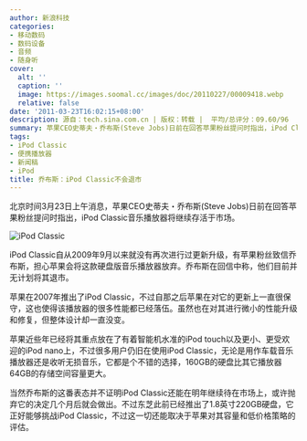 ```yaml
---
author: 新浪科技
categories:
- 移动数码
- 数码设备
- 音频
- 随身听
cover:
  alt: ''
  caption: ''
  image: https://images.soomal.cc/images/doc/20110227/00009418.webp
  relative: false
date: '2011-03-23T16:02:15+08:00'
description: 源自：tech.sina.com.cn | 版权：转载 |  平均/总评分：09.60/96
summary: 苹果CEO史蒂夫・乔布斯(Steve Jobs)日前在回答苹果粉丝提问时指出，iPod Classic音乐播放器将继续存活于市场。iPod Classic自从2009年9月以来就没有再次进行过更新升级，有苹果粉丝致信乔布斯，担心苹果会将这款硬盘版音乐播放器放弃。乔布斯在回信中称，他们目前并无计划将其退市。
tags:
- iPod Classic
- 便携播放器
- 新闻稿
- iPod
title: 乔布斯：iPod Classic不会退市
---
```


北京时间3月23日上午消息，苹果CEO史蒂夫・乔布斯(Steve Jobs)日前在回答苹果粉丝提问时指出，iPod Classic音乐播放器将继续存活于市场。



![iPod Classic](https://images.soomal.cc/images/doc/20110227/00009418.webp)



iPod Classic自从2009年9月以来就没有再次进行过更新升级，有苹果粉丝致信乔布斯，担心苹果会将这款硬盘版音乐播放器放弃。乔布斯在回信中称，他们目前并无计划将其退市。



苹果在2007年推出了iPod Classic，不过自那之后苹果在对它的更新上一直很保守，这也使得该播放器的很多性能都已经落伍。虽然也在对其进行微小的性能升级和修复，但整体设计却一直没变。



苹果近些年已经将其重点放在了有着智能机水准的iPod touch以及更小、更受欢迎的iPod nano上，不过很多用户仍旧在使用iPod Classic，无论是用作车载音乐播放器还是收听无损音乐，它都是个不错的选择，160GB的硬盘比其它播放器64GB的存储空间容量更大。



当然乔布斯的这番表态并不证明iPod Classic还能在明年继续待在市场上，或许抛弃它的决定几个月后就会做出。不过东芝此前已经推出了1.8英寸220GB硬盘，它正好能够挑战iPod Classic，不过这一切还能取决于苹果对其容量和低价格策略的评估。